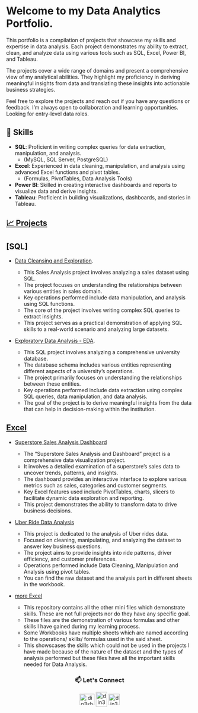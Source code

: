 # Welcome to my Data Analytics Portfolio.

This portfolio is a compilation of projects that showcase my skills and expertise in data analysis. Each project demonstrates my ability to extract, clean, and analyze data using various tools such as SQL, Excel, Power BI, and Tableau.

The projects cover a wide range of domains and present a comprehensive view of my analytical abilities. They highlight my proficiency in deriving meaningful insights from data and translating these insights into actionable business strategies.

Feel free to explore the projects and reach out if you have any questions or feedback. I’m always open to collaboration and learning opportunities. 
Looking for entry-level data roles.


## 🧰 Skills

- **SQL**: Proficient in writing complex queries for data extraction, manipulation, and analysis.
    - (MySQL, SQL Server, PostgreSQL)
- **Excel**: Experienced in data cleaning, manipulation, and analysis using advanced Excel functions and pivot tables.
    - (Formulas, PivotTables, Data Analysis Tools)
- **Power BI**: Skilled in creating interactive dashboards and reports to visualize data and derive insights.
- **Tableau**: Proficient in building visualizations, dashboards, and stories in Tableau.

## [ 📈 Projects](https://github.com/din3shn/DA_Portfolio_Proj)

## [**SQL**]
- [Data Cleansing and Exploration](https://github.com/din3shn/DA_Portfolio_Proj/tree/main/SQL_DataMart_Project).

    - This Sales Analysis project involves analyzing a sales dataset using SQL. 
    - The project focuses on understanding the relationships between various entities in sales domain. 
    - Key operations performed include data manipulation, and analysis using SQL functions. 
    - The core of the project involves writing complex SQL queries to extract insights. 
    - This project serves as a practical demonstration of applying SQL skills to a real-world scenario and analyzing large datasets.
     
- [Exploratory Data Analysis - EDA](https://github.com/din3shn/DA_Portfolio_Proj/tree/main/SQL_University_Project).

   - This SQL project involves analyzing a comprehensive university database.
   - The database schema includes various entities representing different aspects of a university’s operations.
   - The project primarily focuses on understanding the relationships between these entities.
   - Key operations performed include data extraction using complex SQL queries, data manipulation, and data analysis.
   - The goal of the project is to derive meaningful insights from the data that can help in decision-making within the institution.

## **[Excel](https://github.com/din3shn/DA_Portfolio_Proj/tree/main/Excel_Projects_and_More)**

- [Superstore Sales Analysis Dashboard](https://github.com/din3shn/DA_Portfolio_Proj/tree/main/Excel_Projects_and_More/Superstore_Dashboard)

    - The “Superstore Sales Analysis and Dashboard” project is a comprehensive data visualization project.
    - It involves a detailed examination of a superstore’s sales data to uncover trends, patterns, and insights.
    - The dashboard provides an interactive interface to explore various metrics such as sales, categories and customer segments.
    - Key Excel features used include PivotTables, charts, slicers to facilitate dynamic data exploration and reporting.
    - This project demonstrates the ability to transform data to drive business decisions.

- [Uber Ride Data Analysis](https://github.com/din3shn/DA_Portfolio_Proj/tree/main/Excel_Projects_and_More/Uber_Rides_Analysis)

    - This project is dedicated to the analysis of Uber rides data. 
    - Focused on cleaning, manipulating, and analyzing the dataset to answer key business questions. 
    - The project aims to provide insights into ride patterns, driver efficiency, and customer preferences.
    - Operations performed include Data Cleaning, Manipulation and Analysis using pivot tables.
    - You can find the raw dataset and the analysis part in different sheets in the workbook.

- [more Excel](https://github.com/din3shn/DA_Portfolio_Proj/tree/main/Excel_Projects_and_More/More_Excel)

    - This repository contains all the other mini files which demonstrate skills. These are not full projects nor do they have any specific goal.
    - These files are the demonstration of various formulas and other skills I have gained during my learning process.
    - Some Workbooks have multiple sheets which are named according to the operations/ skills/ formulas used in the said sheet.
    - This showscases the skills which could not be used in the projects I have made because of the nature of the dataset and the types of analysis performed but these files         have all the important skills needed for Data Analysis.

<h3 align="center"> 📫 Let's Connect </h3>
<p align=" center">
<a href="https://github.com/din3shn" target="blank"><img align="center" src="https://github.com/din3shn/din3shn.github.io/assets/160537914/a82d25c4-af44-47b8-9607-8e175ec07291" alt="din3shn" height="30" width="40" /></a>
<a href="https://linkedin.com/in/din3shn" target="blank"><img align="center" src="https://raw.githubusercontent.com/rahuldkjain/github-profile-readme-generator/master/src/images/icons/Social/linked-in-alt.svg" alt="din3shn" height="40" width="30" /></a>
<a href="https://www.hackerrank.com/din3shn" target="blank"><img align="center" src="https://raw.githubusercontent.com/rahuldkjain/github-profile-readme-generator/master/src/images/icons/Social/hackerrank.svg" alt="din3shn" height="30" width="30" /></a>

</p>
<!---
din3shn/din3shn is a ✨ special ✨ repository because its `README.md` (this file) appears on your GitHub profile.
You can click the Preview link to take a look at your changes.
--->
